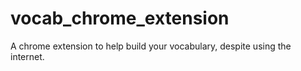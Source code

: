 # vocab_chrome_extension
A chrome extension to help build your vocabulary, despite using the internet.
